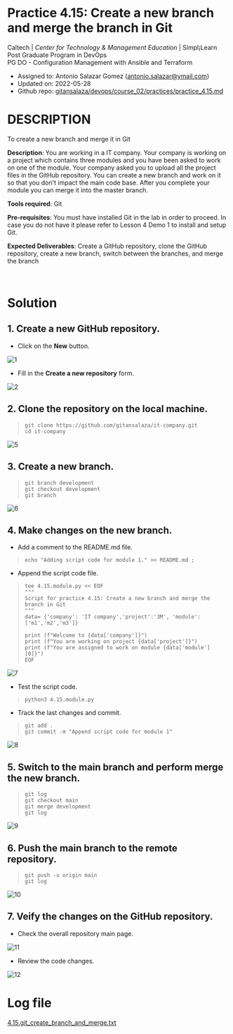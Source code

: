 # Practice 4.15: Create a new branch and merge the branch in Git

Caltech | _Center for Technology & Management Education_ | Simpl¡Learn <br/>
Post Graduate Program in DevOps <br/>
PG DO - Configuration Management with Ansible and Terraform <br/>

- Assigned to: Antonio Salazar Gomez ([antonio.salazar@ymail.com](mailto:antonio.salazar@ymail.com))
- Updated on:  2022-05-28 
- Github repo: [gitansalaza/devops/course_02/practices/practice_4.15.md](https://github.com/gitansalaza/devops/blob/main/course_02/practices/practice_4.15.md)

# DESCRIPTION

To create a new branch and merge it in Git

**Description**: You are working in a IT company. Your company is working on a project which contains three modules and you have been asked to work on one of the module. Your company asked you to upload all the project files in the GitHub repository. You can create a new branch and work on it so that you don't impact the main code base. After you complete your module you can merge it into the master branch.

**Tools required**: Git

**Pre-requisites**: You must have installed Git in the lab in order to proceed. In case you do not have it please refer to Lesson 4 Demo 1 to install and setup Git.

**Expected Deliverables**:  Create a GitHub repository, clone the GitHub repository, create a new branch, switch between the branches, and merge the branch

<br/>

# Solution
## 1. Create a new GitHub repository.

  - Click on the **New** button.

  ![1](images/4.15.git_create_new_branch_nd_merge_01.jpg)

  - Fill in the **Create a new repository** form.

  ![2](images/4.15.git_create_new_branch_nd_merge_02.jpg)

## 2. Clone the repository on the local machine.

  >```
  > git clone https://github.com/gitansalaza/it-company.git
  > cd it-company
  >```

  ![5](images/4.15.git_create_new_branch_nd_merge_05.jpg)

## 3. Create a new branch.

  >```
  > git branch development
  > git checkout development
  > git branch
  >```

  ![6](images/4.15.git_create_new_branch_nd_merge_06.jpg)

## 4. Make changes on the new branch.

  - Add a comment to the README.md file.
  >```
  > echo "Adding script code for module 1." >> README.md ;
  >```

  - Append the script code file.
  >```
  > tee 4.15.module.py << EOF
  > """
  > Script for practice 4.15: Create a new branch and merge the branch in Git
  > """
  > data= {'company': 'IT company','project':'3M', 'module':['m1','m2','m3']}
  > 
  > print (f"Welcome to {data['company']}")
  > print (f"You are working on project {data['project']}")
  > print (f"You are assigned to work on module {data['module'][0]}")
  > EOF
  >```

  ![7](images/4.15.git_create_new_branch_nd_merge_07.jpg)

  - Test the script code.
  >```
  > python3 4.15.module.py
  >```

  - Track the last changes and commit.
  >```
  > git add .
  > git commit -m "Append script code for module 1"
  >```

  ![8](images/4.15.git_create_new_branch_nd_merge_08.jpg)

## 5. Switch to the main branch and perform merge the new branch.

  >```
  > git log
  > git checkout main
  > git merge development
  > git log
  >```

  ![9](images/4.15.git_create_new_branch_nd_merge_09.jpg)

## 6. Push the main branch to the remote repository.

  >```
  > git push -u origin main
  > git log
  >```

  ![10](images/4.15.git_create_new_branch_nd_merge_10.jpg)

## 7. Veify the changes on the GitHub repository.

  - Check the overall repository main page.

  ![11](images/4.15.git_create_new_branch_nd_merge_11.jpg)

  - Review the code changes.

  ![12](images/4.15.git_create_new_branch_nd_merge_12.jpg)


# Log file
[4.15.git_create_branch_and_merge.txt](logs/4.15.git_create_branch_and_merge.txt) 
